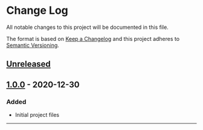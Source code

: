 # Change Log

All notable changes to this project will be documented in this file.

The format is based on [Keep a Changelog](https://keepachangelog.com/en/1.0.0/) and this project adheres to [Semantic Versioning](https://semver.org/spec/v2.0.0.html).

## [Unreleased]

## [1.0.0] - 2020-12-30

### Added

- Initial project files

---

[1.0.0]: https://github.com/levacic/exception-with-context/compare/1.0.0..HEAD
[Unreleased]: https://github.com/levacic/exception-with-context/compare/23e6177..1.0.0
